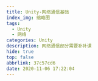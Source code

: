 ```yaml
---
title: Unity-网络通信基础
index_img: 缩略图
tags:
  - Unity
  - 网络
categories: Unity
description: 网络通信部分需要补补课
hide: true
top: false
abbrlink: 37c57cd6
date: 2020-11-06 17:22:04
---
```


